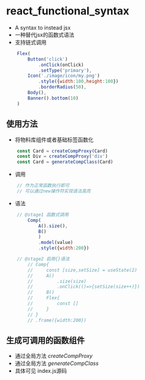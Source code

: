 # react_functional_syntax
- A syntax to instead jsx
- 一种替代jsx的函数式语法
- 支持链式调用
```javascript
    Flex(
        Button('click')
            .onClick(onClick)
            .setType('primary'),
        Icon('./image/icon/my.png')
            .style({width:100,height:100})
            .borderRadius(50),
        Body(),
        Banner().bottom(10)
    )
```
## 使用方法
- 将物料库组件或者基础标签函数化
```javascript
    const Card = createCompProxy(Card)
    const Div = createCompProxy('div')
    const Card = generateCompClass(Card)
```
- 调用
```javascript
    // 作为正常函数执行即可
    // 可以通过new操作符实现语法高亮
```
- 语法
```javascript
    // @stage1 函数式调用
        Comp(
            A().size(),
            B()
            )
            .model(value)
            .style({width:200})

    // @stage2 启用{}语法 
        // Comp{
        //     const [size,setSize] = useState(2)
        //     A()
        //         .size(size)
        //         .onClick(()=>{setSize(size++)})
        //     B()
        //     Flex{
        //         const []
        //     }
        // }   
        // .frame({width:200})
```
## 生成可调用的函数组件
- 通过全局方法 *createCompProxy*
- 通过全局方法 *generateCompClass*
- 具体可见 index.js源码
